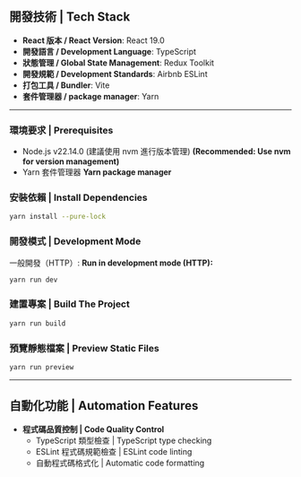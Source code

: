## 開發技術 | Tech Stack

- **React 版本 / React Version**: React 19.0
- **開發語言 / Development Language**: TypeScript
- **狀態管理 / Global State Management**: Redux Toolkit
- **開發規範 / Development Standards**: Airbnb ESLint
- **打包工具 / Bundler**: Vite
- **套件管理器 / package manager**: Yarn

---

### 環境要求 | Prerequisites

- Node.js v22.14.0 (建議使用 nvm 進行版本管理)
  **(Recommended: Use nvm for version management)**
- Yarn 套件管理器
  **Yarn package manager**

### 安裝依賴 | Install Dependencies

```bash
yarn install --pure-lock
```

### 開發模式 | Development Mode

一般開發（HTTP）:
**Run in development mode (HTTP):**

```bash
yarn run dev
```

### 建置專案 | Build The Project

```bash
yarn run build
```

### 預覽靜態檔案 | Preview Static Files

```bash
yarn run preview
```

---

## 自動化功能 | Automation Features

- **程式碼品質控制 | Code Quality Control**
  - TypeScript 類型檢查 | TypeScript type checking
  - ESLint 程式碼規範檢查 | ESLint code linting
  - 自動程式碼格式化 | Automatic code formatting
